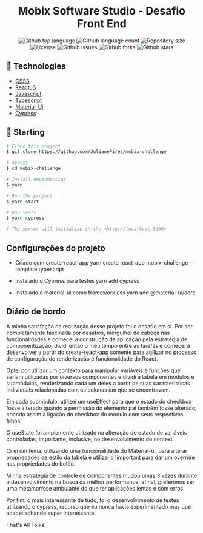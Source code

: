 <div align="center" id="top"> 
  &#xa0;
</div>

<h1 align="center">Mobix Software Studio - Desafio Front End</h1>

<p align="center">
  <img alt="Github top language" src="https://img.shields.io/github/languages/top/JulianePires/javascript30?color=56BEB8">

  <img alt="Github language count" src="https://img.shields.io/github/languages/count/JulianePires/javascript30?color=56BEB8">

  <img alt="Repository size" src="https://img.shields.io/github/repo-size/JulianePires/javascript30?color=56BEB8">

  <img alt="License" src="https://img.shields.io/github/license/JulianePires/javascript30?color=56BEB8">

  <img alt="Github issues" src="https://img.shields.io/github/issues/JulianePires/javascript30?color=56BEB8" />

  <img alt="Github forks" src="https://img.shields.io/github/forks/JulianePires/javascript30?color=56BEB8" />

  <img alt="Github stars" src="https://img.shields.io/github/stars/JulianePires/javascript30?color=56BEB8" />
</p>

## :rocket: Technologies ##

- [CSS3](https://www.w3schools.com/css/)
- [ReactJS](https://pt-br.reactjs.org/)
- [Javascript](https://developer.mozilla.org/pt-BR/docs/Web/JavaScript)
- [Typescript](https://www.typescriptlang.org/)
- [Material-Ui](https://material-ui.com/pt/)
- [Cypress](https://www.cypress.io/)

## :checkered_flag: Starting ##

```bash
# Clone this project
$ git clone https://github.com/JulianePires/mobix-challenge

# Access
$ cd mobix-challenge

# Install dependencies
$ yarn

# Run the project
$ yarn start

# Run tests
$ yarn cypress

# The server will initialize in the <http://localhost:3000>
```


## Configurações do projeto

- Criado com create-react-app
  yarn create react-app mobix-challenge --template typescript

- Instalado o Cypress para testes
  yarn add cypress

- Instalado o material-ui como framework css
  yarn add @material-ui/core

## Diário de bordo

A minha satisfação na realização desse projeto foi o desafio em si. Por ser completamente fascinada por desafios, mergulhei de cabeça nas funcionalidades e comecei a construção da aplicação pela estratégia de componentização, dividi então o meu tempo entre as tarefas e comecei a desenvolver a partir do create-react-app somente para agilizar no processo de configuração de renderização e funcionalidade do React. 

Optei por utilizar um contexto para manipular variáveis e funções que seriam utilizadas por diversos componentes e dividi a tabela em módulos e submódulos, renderizando cada um deles a partir de suas características individuais relacionadas com as colunas em que se encontravam.

Em cada submódulo, utilizei um useEffect para que o estado do checkbox fosse alterado quando a permissão do elemento pai também fosse alterado, criando assim a ligação do checkbox do módulo com seus respectivos filhos.

O useState foi amplamente utilizado na alteração de estado de variáveis controladas, importante, inclusive, no desenvolvimento do context.

Criei um tema, utilizando uma funcionalidade do Material-ui, para alterar propriedades de estilo da tabela e utilizei o !important para dar um override nas propriedades do botão.

Minha estratégia de controle de componentes mudou umas 3 vezes durante o desenvolvimento na busca da melhor performance, afinal, preferimos ser uma metamorfose ambulante do que ter aplicações lentas e com erros.

Por fim, o mais interessante de tudo, foi o desenvolvimento de testes utilizando o cypress, recurso que eu nunca havia experimentado mas que acabei achando super interessante.

That's All Folks!